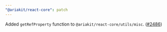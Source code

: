 ```yaml
---
"@ariakit/react-core": patch
---
```


Added `getRefProperty` function to `@ariakit/react-core/utils/misc`. ([#2486](https://github.com/ariakit/ariakit/pull/2486))
